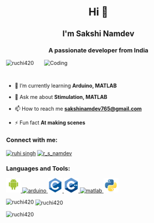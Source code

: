  <h1 align="center">Hi 👋
 <h2 align="center">I'm Sakshi Namdev</h2>
<h3 align="center">A passionate developer from India</h3>
 
 <img align="right" alt="Coding" width="400" src=https://i.pinimg.com/originals/e1/85/18/e18518c6d24257c6fb02e3c95a862d85.gif>

<p align="left"> <img src="https://komarev.com/ghpvc/?username=ruchi420&label=Profile%20views&color=0e75b6&style=flat" alt="ruchi420" /> </p>

<p align="left"> <a href="https://twitter.com/" target="blank"><img src="https://img.shields.io/twitter/follow/?logo=twitter&style=for-the-badge" alt="" /></a> </p>

- 🌱 I’m currently learning **Arduino, MATLAB**

- 💬 Ask me about **Stimulation, MATLAB**

- 📫 How to reach me **sakshinamdev765@gmail.com**

- ⚡ Fun fact **At making scenes**

<h3 align="left">Connect with me:</h3>
<p align="left">
<a href="https://fb.com/ruhi singh" target="blank"><img align="center" src="https://raw.githubusercontent.com/rahuldkjain/github-profile-readme-generator/master/src/images/icons/Social/facebook.svg" alt="ruhi singh" height="30" width="40" /></a>
<a href="https://instagram.com/r_s_namdev" target="blank"><img align="center" src="https://raw.githubusercontent.com/rahuldkjain/github-profile-readme-generator/master/src/images/icons/Social/instagram.svg" alt="r_s_namdev" height="30" width="40" /></a>
</p>

<h3 align="left">Languages and Tools:</h3>
<p align="left"> <a href="https://developer.android.com" target="_blank" rel="noreferrer"> <img src="https://raw.githubusercontent.com/devicons/devicon/master/icons/android/android-original-wordmark.svg" alt="android" width="40" height="40"/> </a> <a href="https://www.arduino.cc/" target="_blank" rel="noreferrer"> <img src="https://cdn.worldvectorlogo.com/logos/arduino-1.svg" alt="arduino" width="40" height="40"/> </a> <a href="https://www.cprogramming.com/" target="_blank" rel="noreferrer"> <img src="https://raw.githubusercontent.com/devicons/devicon/master/icons/c/c-original.svg" alt="c" width="40" height="40"/> </a> <a href="https://www.w3schools.com/cpp/" target="_blank" rel="noreferrer"> <img src="https://raw.githubusercontent.com/devicons/devicon/master/icons/cplusplus/cplusplus-original.svg" alt="cplusplus" width="40" height="40"/> </a> <a href="https://www.mathworks.com/" target="_blank" rel="noreferrer"> <img src="https://upload.wikimedia.org/wikipedia/commons/2/21/Matlab_Logo.png" alt="matlab" width="40" height="40"/> </a> <a href="https://www.python.org" target="_blank" rel="noreferrer"> <img src="https://raw.githubusercontent.com/devicons/devicon/master/icons/python/python-original.svg" alt="python" width="40" height="40"/> </a> </p>

<p><img align="left" src="https://github-readme-stats.vercel.app/api/top-langs?username=ruchi420&show_icons=true&locale=en&layout=compact" alt="ruchi420" /></p>

<p>&nbsp;<img align="center" src="https://github-readme-stats.vercel.app/api?username=ruchi420&show_icons=true&locale=en" alt="ruchi420" /></p>

<p><img align="center" src="https://github-readme-streak-stats.herokuapp.com/?user=ruchi420&" alt="ruchi420" /></p>
